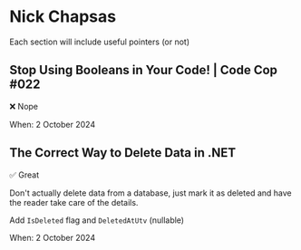 # Nick Chapsas

Each section will include useful pointers (or not)

## Stop Using Booleans in Your Code! | Code Cop #022

:x: Nope

When: 2 October 2024

## The Correct Way to Delete Data in .NET

:white_check_mark: Great

Don't actually delete data from a database, just mark it as deleted and have the reader take care of the details.

Add `IsDeleted` flag and `DeletedAtUtv` (nullable)

When: 2 October 2024